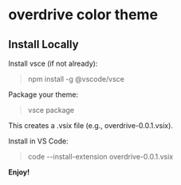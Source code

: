 # overdrive color theme

## Install Locally

Install vsce (if not already):

> npm install -g @vscode/vsce

Package your theme:

> vsce package

This creates a .vsix file (e.g., overdrive-0.0.1.vsix).

Install in VS Code:

> code --install-extension overdrive-0.0.1.vsix

**Enjoy!**

